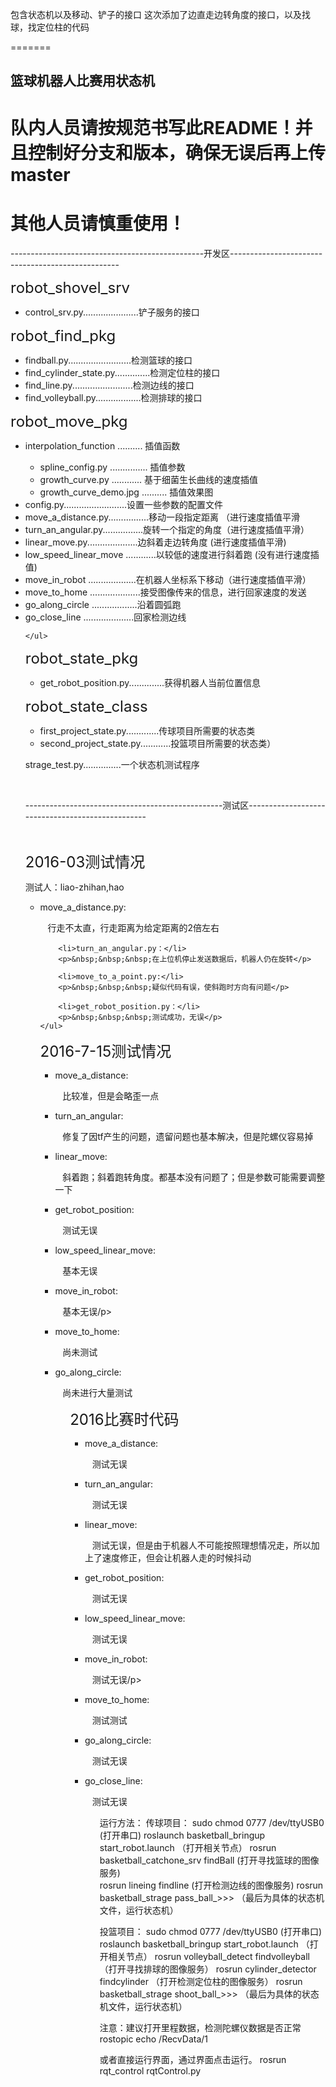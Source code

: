 包含状态机以及移动、铲子的接口
这次添加了边直走边转角度的接口，以及找球，找定位柱的代码

=======
<h2>篮球机器人比赛用状态机</h2>
<h1>队内人员请按规范书写此README！并且控制好分支和版本，确保无误后再上传master</h1>
<h1>其他人员请慎重使用！</h1>

<p>------------------------------------------------开发区--------------------------------------------------</p>

<p><font size="5px">robot_shovel_srv</font></p>
<p>
	<ul>
		<li>control_srv.py......................铲子服务的接口</li>
	</ul>
</p>
<p><font size="5px">robot_find_pkg</font></p>
<p>
	<ul>
        <li>findball.py.........................检测篮球的接口</li>
        <li>find_cylinder_state.py..............检测定位柱的接口</li>
		<li>find_line.py........................检测边线的接口</li>
		<li>find_volleyball.py..................检测排球的接口</li>
	</ul>
</p>
<p><font size="5px">robot_move_pkg</font></p>
<p>
    <ul>
    	<li>interpolation_function .......... 插值函数</li>
    	<ul>
    		<li>spline_config.py ............... 插值参数</li>
    		<li>growth_curve.py		............ 基于细菌生长曲线的速度插值 </li>
    		<li>growth_curve_demo.jpg .......... 插值效果图</li>
    	</ul>
        <li>config.py.........................设置一些参数的配置文件 </li>
        <li>move_a_distance.py................移动一段指定距离 （进行速度插值平滑</li>
        <li>turn_an_angular.py................旋转一个指定的角度（进行速度插值平滑）</li>
        <li>linear_move.py....................边斜着走边转角度 (进行速度插值平滑)</li>
        <li>low_speed_linear_move ............以较低的速度进行斜着跑 (没有进行速度插值)</li>
        <li>move_in_robot  ...................在机器人坐标系下移动（进行速度插值平滑）</li>
        <li>move_to_home  ....................接受图像传来的信息，进行回家速度的发送</li>
        <li>go_along_circle ..................沿着圆弧跑</li>
        <li>go_close_line ....................回家检测边线</li>
      	
    </ul>
</p>
<p><font size="5px">robot_state_pkg</font></p>
<p>
    <ul>
        <li>get_robot_position.py..............获得机器人当前位置信息</li>
    </ul>
</p>
<p><font size="5px">robot_state_class</font></p>
<p>
	<ul>
        <li>first_project_state.py.............传球项目所需要的状态类</li>
        <li>second_project_state.py............投篮项目所需要的状态类）
    </ul>
</p>
<p>strage_test.py...............一个状态机测试程序</p>
</br>
<p>-------------------------------------------------测试区-------------------------------------------------</p>
</br>
<p><font size="5px">2016-03测试情况</font></p>
    <p>测试人：liao-zhihan,hao</p>
<p>
    <ul>
        <li>move_a_distance.py:</li>
        <p>&nbsp;&nbsp;&nbsp;行走不太直，行走距离为给定距离的2倍左右</p>

        <li>turn_an_angular.py：</li>
        <p>&nbsp;&nbsp;&nbsp;在上位机停止发送数据后，机器人仍在旋转</p>

        <li>move_to_a_point.py:</li>
        <p>&nbsp;&nbsp;&nbsp;疑似代码有误，使斜跑时方向有问题</p>

        <li>get_robot_position.py：</li>
        <p>&nbsp;&nbsp;&nbsp;测试成功，无误</p>
    </ul>
</p>
<p><font size="5px">2016-7-15测试情况</font></p>
<p>
	<ul>
		<li>move_a_distance:</li>
		<p>&nbsp;&nbsp;&nbsp;比较准，但是会略歪一点</p>
		<li>turn_an_angular: </li>
		<p>&nbsp;&nbsp;&nbsp;修复了因tf产生的问题，遗留问题也基本解决，但是陀螺仪容易掉</p>
		<li>linear_move:</li>
		<p>&nbsp;&nbsp;&nbsp;斜着跑；斜着跑转角度。都基本没有问题了；但是参数可能需要调整一下</p>
		<li>get_robot_position:</li>
		<p>&nbsp;&nbsp;&nbsp;测试无误</p>
		<li>low_speed_linear_move:</li>
		<p>&nbsp;&nbsp;&nbsp;基本无误</p>
		<li>move_in_robot:</li>
		<p>&nbsp;&nbsp;&nbsp;基本无误/p>
		<li>move_to_home:</li>
		<p>&nbsp;&nbsp;&nbsp;尚未测试</p>
		<li>go_along_circle:</li>
		<p>&nbsp;&nbsp;&nbsp;尚未进行大量测试</p>
	<ul>
</p>
<p><font size="5px">2016比赛时代码</font></p>
<p>
	<ul>
		<li>move_a_distance:</li>
		<p>&nbsp;&nbsp;&nbsp;测试无误</p>
		<li>turn_an_angular: </li>
		<p>&nbsp;&nbsp;&nbsp;测试无误</p>
		<li>linear_move:</li>
		<p>&nbsp;&nbsp;&nbsp;测试无误，但是由于机器人不可能按照理想情况走，所以加上了速度修正，但会让机器人走的时候抖动</p>
		<li>get_robot_position:</li>
		<p>&nbsp;&nbsp;&nbsp;测试无误</p>
		<li>low_speed_linear_move:</li>
		<p>&nbsp;&nbsp;&nbsp;测试无误</p>
		<li>move_in_robot:</li>
		<p>&nbsp;&nbsp;&nbsp;测试无误/p>
		<li>move_to_home:</li>
		<p>&nbsp;&nbsp;&nbsp;测试测试</p>
		<li>go_along_circle:</li>
		<p>&nbsp;&nbsp;&nbsp;测试无误</p>
		<li>go_close_line:</li>
		<p>&nbsp;&nbsp;&nbsp;测试无误</p>
	<ul>
</p>

运行方法：
  传球项目：
	sudo chmod 0777 /dev/ttyUSB0 (打开串口)
        roslaunch basketball_bringup start_robot.launch （打开相关节点）
        rosrun basketball_catchone_srv findBall (打开寻找篮球的图像服务)	
	rosrun lineing findline (打开检测边线的图像服务)
	rosrun basketball_strage pass_ball_>>> （最后为具体的状态机文件，运行状态机）

  投篮项目：
        sudo chmod 0777 /dev/ttyUSB0 (打开串口)
	roslaunch basketball_bringup start_robot.launch （打开相关节点）
        rosrun volleyball_detect findvolleyball （打开寻找排球的图像服务）
	rosrun cylinder_detector findcylinder  （打开检测定位柱的图像服务）
	rosrun basketball_strage shoot_ball_>>> （最后为具体的状态机文件，运行状态机）

  注意：建议打开里程数据，检测陀螺仪数据是否正常
	rostopic echo /RecvData/1 

或者直接运行界面，通过界面点击运行。
	rosrun rqt_control rqtControl.py
